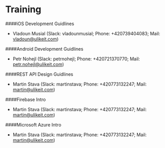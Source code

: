 Training
========

####iOS Development Guidlines

* Vladoun Musial (Slack: vladounmusial; Phone: +420739404083; Mail: vladoun@ulikeit.com)

####Android Development Guidlines

* Petr Nohejl (Slack: petrnohejl; Phone: +420721370770; Mail: petr.nohejl@ulikeit.com)

####REST API Design Guidlines

* Martin Stava (Slack: martinstava; Phone: +420773132247; Mail: martin@ulikeit.com)

####Firebase Intro

* Martin Stava (Slack: martinstava; Phone: +420773132247; Mail: martin@ulikeit.com)

####Microsoft Azure Intro

* Martin Stava (Slack: martinstava; Phone: +420773132247; Mail: martin@ulikeit.com)
